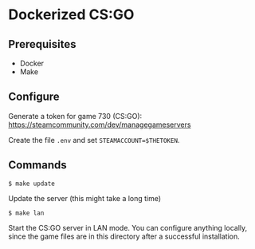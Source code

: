 # Dockerized CS:GO

## Prerequisites

- Docker
- Make

## Configure

Generate a token for game 730 (CS:GO): https://steamcommunity.com/dev/managegameservers

Create the file `.env` and set `STEAMACCOUNT=$THETOKEN`.

## Commands

`$ make update`

Update the server (this might take a long time)

`$ make lan`

Start the CS:GO server in LAN mode. You can configure anything locally, since the game files are in this directory after a successful installation.
